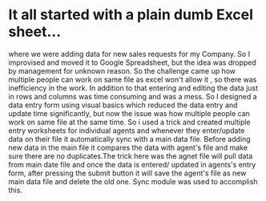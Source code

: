 # It all started with a plain dumb Excel sheet...
where we were adding data for new sales requests for my Company. So I improvised and moved it to Google Spreadsheet,
but the idea was dropped by management for unknown reason. So the challenge came up how multiple people can work on same file as excel won't allow it , so there was inefficiency in the work.
In addition to that entering and editing the data just in rows and columns was time consuming and was a mess.
  So I designed a data entry form using visual basics which reduced the data entry and update time significantly, but now the issue was how multiple people can work on same file at the same time. 
  So i used a trick and created multiple entry worksheets for individual agents and whenever they enter/update data on their file it automatically sync with a main data file. Before adding new data in the main file it compares the data with agent's file and make sure there are no duplicates.The trick here was the agnet file will pull data from main date file and once the data is entered/ updated in agents's entry form,  after pressing the submit button it will save the agent's file as new main data file and delete the old one. Sync module was used to accomplish this. 
